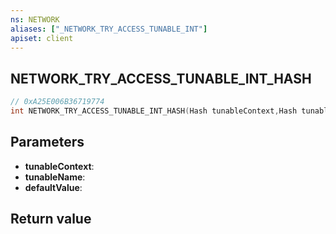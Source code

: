 ```yaml
---
ns: NETWORK
aliases: ["_NETWORK_TRY_ACCESS_TUNABLE_INT"]
apiset: client
---
```

## NETWORK_TRY_ACCESS_TUNABLE_INT_HASH

```c
// 0xA25E006B36719774
int NETWORK_TRY_ACCESS_TUNABLE_INT_HASH(Hash tunableContext,Hash tunableName,int defaultValue);
```


## Parameters
* **tunableContext**:
* **tunableName**:
* **defaultValue**:

## Return value